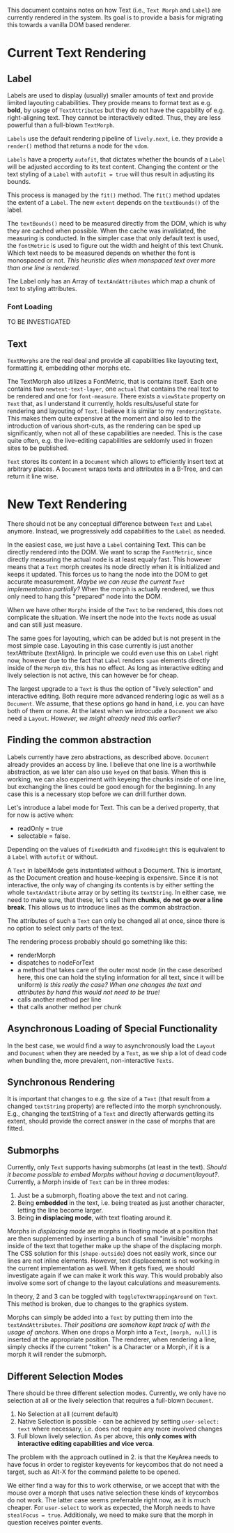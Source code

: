 This document contains notes on how Text (i.e., `Text Morph` and `Label`) are currently rendered in the system.
Its goal is to provide a basis for migrating this towards a vanilla DOM based renderer.

# Current Text Rendering

## Label

Labels are used to display (usually) smaller amounts of text and provide limited layouting cababilities. They provide means to format text as e.g. **bold**, by usage of `TextAttributes` but they do not have the capability of e.g. right-aligning text. They cannot be interactively edited. Thus, they are less powerful than a full-blown `TextMorph`.

`Labels` use the default rendering pipeline of `lively.next`, i.e. they provide a `render()` method that returns a node for the `vdom`.

`Labels` have a property `autofit`, that dictates whether the bounds of a `Label` will be adjusted according to its text content. Changing the content or the text styling of a `Label` with `autofit = true` will thus result in adjusting its bounds.

This process is managed by the `fit()` method. The `fit()` method updates the extent of a `Label`. The new `extent` depends on the `textBounds()` of the label.

The `textBounds()` need to be measured directly from the DOM, which is why they are cached when possible. When the cache was invalidated, the measuring is conducted. In the simpler case that only default text is used, the `fontMetric` is used to figure out the width and height of this text Chunk. Which text needs to be measured depends on whether the font is monospaced or not. *This heuristic dies when monspaced text over more than one line is rendered.*

The Label only has an Array of `textAndAttributes` which map a chunk of text to styling attributes.
### Font Loading

TO BE INVESTIGATED

## Text

`TextMorphs` are the real deal and provide all capabilities like layouting text, formatting it, embedding other morphs etc.

The TextMorph also utilizes a FontMetric, that is contains itself. Each one contains two `newtext-text-layer`, one `actual` that contains the real text to be rendered and one for `font-measure`.
There exists a `viewState` property on `Text` that, as I understand it currently, holds results/useful state for rendering and layouting of `Text`. I believe it is similar to my `renderingState`.
This makes them quite expensive at the moment and also led to the introduction of various short-cuts, as the rendering can be sped up significantly, when not all of these capabilities are needed. This is the case quite often, e.g. the live-editing capabilities are seldomly used in frozen sites to be published.

`Text` stores its content in a `Document` which allows to efficiently insert text at arbitrary places. A `Document` wraps texts and attributes in a B-Tree, and can return it line wise.

# New Text Rendering

There should not be any conceptual difference between `Text` and `Label` anymore. Instead, we progressively add capabilities to the `Label` as needed.

In the easiest case, we just have a `Label` containing Text. This can be directly rendered into the DOM. We want to scrap the `FontMetric`, since directly measuring the actual node is at least equaly fast. This however means that a `Text` morph creates its node directly when it is initialized and keeps it updated. This forces us to hang the node into the DOM to get accurate measurement. *Maybe we can reuse the current `Text` implementation partially?* When the morph is actually rendered, we thus only need to hang this "prepared" node into the DOM.

When we have other `Morphs` inside of the `Text` to be rendered, this does not complicate the situation. We insert the node into the `Texts` node as usual and can still just measure. 

The same goes for layouting, which can be added but is not present in the most simple case. Layouting in this case currently is just another textAttribute (textAlign).
In principle we could even use this on `Label` right now, however due to the fact that `Label` renders `span` elements directly inside of the `Morph` `div`, this has no effect.
As long as interactive editing and lively selection is not active, this can however be for cheap.

The largest upgrade to a `Text` is thus the option of "lively selection" and interactive editing. Both require more advanced rendering logic as well as a `Document`. We assume, that these options go hand in hand, i.e. you can have both of them or none. At the latest when we introcude a `Document` we also need a `Layout`. *However, we might already need this earlier?*

## Finding the common abstraction

Labels currently have zero abstractions, as described above.
`Document` already provides an access by line.
I believe that one line is a worthwhile abstraction, as we later can also use `keyed` on that basis. When this is working, we can also experiment with keyeing the chunks inside of one line, but exchanging the lines could be good enough for the beginning. In any case this is a necessary stop before we can drill further down.

Let's introduce a label mode for Text. This can be a derived property, that for now is active when:

- readOnly = true
- selectable = false.

Depending on the values of `fixedWidth` and `fixedHeight` this is equivalent to a `Label` with `autofit` or without.

A `Text` in labelMode gets instantiated without a Document.
This is imortant, as the Document creation and house-keeping is expensive.
Since it is not interactive, the only way of changing its contents is by either setting the whole `textAndAttribute` array or by setting its `textString`. In either case, we need to make sure, that these, let's call them **chunks**, **do not go over a line break**. This allows us to introduce lines as the common abstraction.

The attributes of such a `Text` can only be changed all at once, since there is no option to select only parts of the text.

The rendering process probably should go something like this:

- renderMorph
- dispatches to nodeForText
- a method that takes care of the outer most node (in the case described here, this one can hold the styling information for all text, since it will be uniform) *Is this really the case? When one changes the text and attributes by hand this would not need to be true!*
- calls another method per line
- that calls another method per chunk

## Asynchronous Loading of Special Functionality

In the best case, we would find a way to asynchronously load the `Layout` and `Document` when they are needed by a `Text`, as we ship a lot of dead code when bundling the, more prevalent, non-interactive `Texts`.

## Synchronous Rendering

It is important that changes to e.g. the size of a `Text` (that result from a changed `textString` property) are reflected into the morph synchronously. E.g., changing the textString of a `Text` and directly afterwards getting its extent, should provide the correct answer in the case of morphs that are fitted.

## Submorphs

Currently, only `Text` supports having submorphs (at least in the text). *Should it become possible to embed Morphs without having a document/layout?*.
Currently, a Morph inside of `Text` can be in three modes:

1. Just be a submorph, floating above the text and not caring.
2. Being **embedded** in the text, i.e. being treated as just another character, letting the line become larger.
3. Being **in displacing mode**, with text floating around it.

Morphs in *displacing mode* are morphs in floating mode at a position that are then supplemented by inserting a bunch of small "invisible" morphs inside of the text that together make up the shape of the displacing morph.
The CSS solution for this (`shape-outside`) does not easily work, since our lines are not inline elements.
However, text displacement is not working in the current implementation as well. When it gets fixed, we should investigate again if we can make it work this way. This would probably also involve some sort of change to the layout calculations and measurements.

In theory, 2 and 3 can be toggled with `toggleTextWrappingAround` on `Text`. This method is broken, due to changes to the graphics system.

Morphs can simply be added into a `Text` by putting them into the `textAndAttributes`. *Their positions are somehow kept track of with the usage of anchors*.
When one drops a Morph into a `Text`, `[morph, null]` is inserted at the appropriate position.
The renderer, when rendering a line, simply checks if the current "token" is a Character or a Morph, if it is a morph it will render the submorph.

## Different Selection Modes

There should be three different selection modes. Currently, we only have no selection at all or the lively selection that requires a full-blown `Document`.

1. No Selection at all (current default)
2. Native Selection is possible - can be achieved by setting `user-select: text` where necessary, i.e. does not require any more involved changes
3. Full blown lively selection. As per above, this **only comes with interactive editing capabilities and vice verca**. 

The problem with the approach outlined in 2. is that the KeyArea needs to have focus in order to register keyevents for keycombos that do not need a target, such as Alt-X for the command palette to be opened.

We either find a way for this to work otherwise, or we accept that with the mouse over a morph that uses native selection these kinds of keycombos do not work.
The latter case seems preferrable right now, as it is much cheaper.
For `user-select` to work as expected, the Morph needs to have `stealFocus = true`. Additionaly, we need to make sure that the morph in question receives pointer events.  
